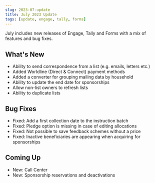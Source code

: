 ```yaml
---
slug: 2023-07-update
title: July 2023 Update
tags: [update, engage, tally, forms]
---
```


July includes new releases of Engage, Tally and Forms with a mix of features and bug fixes. 

<!--truncate-->

## What's New

- Ability to send correspondence from a list (e.g. emails, letters etc.)
- Added Worldline (Direct & Connect) payment methods
- Added a converter for grouping mailing data by household
- Ability to update the end date for sponsorships
- Allow non-list owners to refresh lists
- Ability to duplicate lists

## Bug Fixes

- Fixed: Add a first collection date to the instruction batch
- Fixed: Pledge option is missing in case of editing allocations 
- Fixed: Not possible to save feedback schemes without a price
- Fixed: Inactive beneficiaries are appearing when acquiring for sponsorships 

## Coming Up

- New: Call Center
- New: Sponsorship reservations and deactivations
